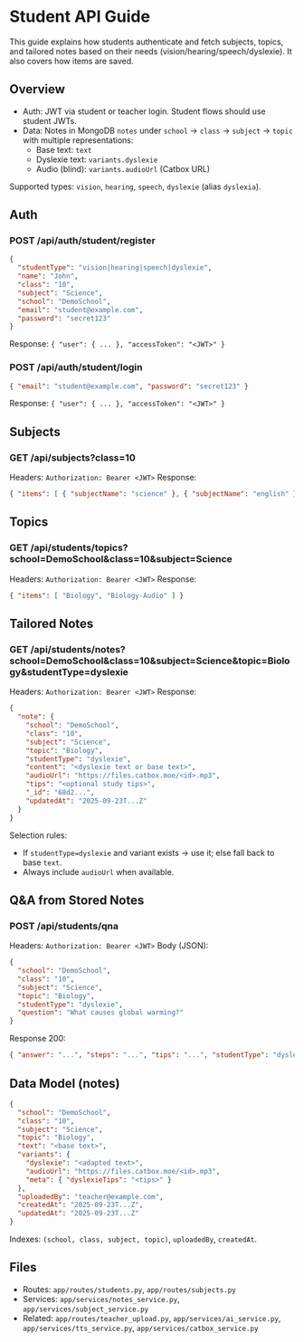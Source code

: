 # Student API Guide

This guide explains how students authenticate and fetch subjects, topics, and tailored notes based on their needs (vision/hearing/speech/dyslexie). It also covers how items are saved.

## Overview
- Auth: JWT via student or teacher login. Student flows should use student JWTs.
- Data: Notes in MongoDB `notes` under `school` → `class` → `subject` → `topic` with multiple representations:
  - Base text: `text`
  - Dyslexie text: `variants.dyslexie`
  - Audio (blind): `variants.audioUrl` (Catbox URL)

Supported types: `vision`, `hearing`, `speech`, `dyslexie` (alias `dyslexia`).

## Auth

### POST /api/auth/student/register
```json
{
  "studentType": "vision|hearing|speech|dyslexie",
  "name": "John",
  "class": "10",
  "subject": "Science",
  "school": "DemoSchool",
  "email": "student@example.com",
  "password": "secret123"
}
```
Response: `{ "user": { ... }, "accessToken": "<JWT>" }`

### POST /api/auth/student/login
```json
{ "email": "student@example.com", "password": "secret123" }
```
Response: `{ "user": { ... }, "accessToken": "<JWT>" }`

## Subjects

### GET /api/subjects?class=10
Headers: `Authorization: Bearer <JWT>`
Response:
```json
{ "items": [ { "subjectName": "science" }, { "subjectName": "english" } ] }
```

## Topics

### GET /api/students/topics?school=DemoSchool&class=10&subject=Science
Headers: `Authorization: Bearer <JWT>`
Response:
```json
{ "items": [ "Biology", "Biology-Audio" ] }
```

## Tailored Notes

### GET /api/students/notes?school=DemoSchool&class=10&subject=Science&topic=Biology&studentType=dyslexie
Headers: `Authorization: Bearer <JWT>`
Response:
```json
{
  "note": {
    "school": "DemoSchool",
    "class": "10",
    "subject": "Science",
    "topic": "Biology",
    "studentType": "dyslexie",
    "content": "<dyslexie text or base text>",
    "audioUrl": "https://files.catbox.moe/<id>.mp3",
    "tips": "<optional study tips>",
    "_id": "68d2...",
    "updatedAt": "2025-09-23T...Z"
  }
}
```
Selection rules:
- If `studentType=dyslexie` and variant exists → use it; else fall back to base `text`.
- Always include `audioUrl` when available.

## Q&A from Stored Notes

### POST /api/students/qna
Headers: `Authorization: Bearer <JWT>`
Body (JSON):
```json
{
  "school": "DemoSchool",
  "class": "10",
  "subject": "Science",
  "topic": "Biology",
  "studentType": "dyslexie",
  "question": "What causes global warming?"
}
```
Response 200:
```json
{ "answer": "...", "steps": "...", "tips": "...", "studentType": "dyslexie", "_metadata": { "generated_at": "..." } }
```

## Data Model (notes)
```json
{
  "school": "DemoSchool",
  "class": "10",
  "subject": "Science",
  "topic": "Biology",
  "text": "<base text>",
  "variants": {
    "dyslexie": "<adapted text>",
    "audioUrl": "https://files.catbox.moe/<id>.mp3",
    "meta": { "dyslexieTips": "<tips>" }
  },
  "uploadedBy": "teacher@example.com",
  "createdAt": "2025-09-23T...Z",
  "updatedAt": "2025-09-23T...Z"
}
```
Indexes: `(school, class, subject, topic)`, `uploadedBy`, `createdAt`.

## Files
- Routes: `app/routes/students.py`, `app/routes/subjects.py`
- Services: `app/services/notes_service.py`, `app/services/subject_service.py`
- Related: `app/routes/teacher_upload.py`, `app/services/ai_service.py`, `app/services/tts_service.py`, `app/services/catbox_service.py`
